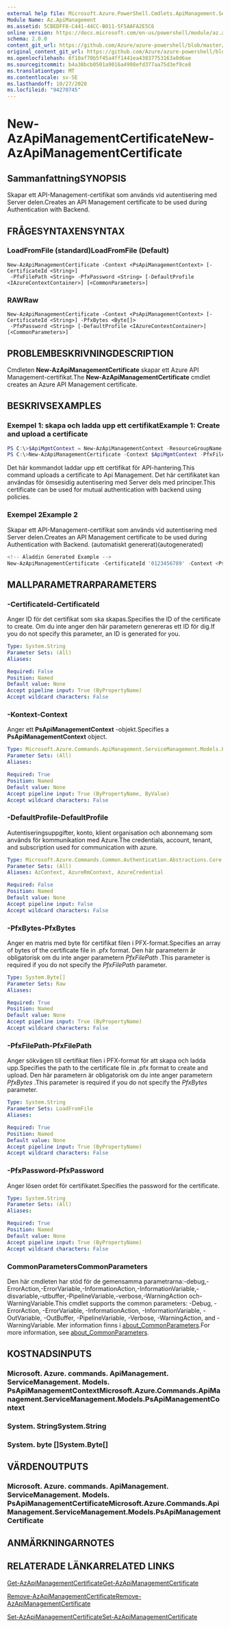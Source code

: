 ```yaml
---
external help file: Microsoft.Azure.PowerShell.Cmdlets.ApiManagement.ServiceManagement.dll-Help.xml
Module Name: Az.ApiManagement
ms.assetid: 5CBEDFF8-C441-44CC-B011-5F5AAFA2E5C6
online version: https://docs.microsoft.com/en-us/powershell/module/az.apimanagement/new-azapimanagementcertificate
schema: 2.0.0
content_git_url: https://github.com/Azure/azure-powershell/blob/master/src/ApiManagement/ApiManagement/help/New-AzApiManagementCertificate.md
original_content_git_url: https://github.com/Azure/azure-powershell/blob/master/src/ApiManagement/ApiManagement/help/New-AzApiManagementCertificate.md
ms.openlocfilehash: 6f10af70b5f45a4ff1441ea43837753163a0d6ae
ms.sourcegitcommit: b4a38bcb0501a9016a4998efd377aa75d3ef9ce8
ms.translationtype: MT
ms.contentlocale: sv-SE
ms.lasthandoff: 10/27/2020
ms.locfileid: "94270745"
---
```

# <span data-ttu-id="563c0-101">New-AzApiManagementCertificate</span><span class="sxs-lookup"><span data-stu-id="563c0-101">New-AzApiManagementCertificate</span></span>

## <span data-ttu-id="563c0-102">Sammanfattning</span><span class="sxs-lookup"><span data-stu-id="563c0-102">SYNOPSIS</span></span>
<span data-ttu-id="563c0-103">Skapar ett API-Management-certifikat som används vid autentisering med Server delen.</span><span class="sxs-lookup"><span data-stu-id="563c0-103">Creates an API Management certificate to be used during Authentication with Backend.</span></span>

## <span data-ttu-id="563c0-104">FRÅGESYNTAXEN</span><span class="sxs-lookup"><span data-stu-id="563c0-104">SYNTAX</span></span>

### <span data-ttu-id="563c0-105">LoadFromFile (standard)</span><span class="sxs-lookup"><span data-stu-id="563c0-105">LoadFromFile (Default)</span></span>
```
New-AzApiManagementCertificate -Context <PsApiManagementContext> [-CertificateId <String>]
 -PfxFilePath <String> -PfxPassword <String> [-DefaultProfile <IAzureContextContainer>] [<CommonParameters>]
```

### <span data-ttu-id="563c0-106">RAW</span><span class="sxs-lookup"><span data-stu-id="563c0-106">Raw</span></span>
```
New-AzApiManagementCertificate -Context <PsApiManagementContext> [-CertificateId <String>] -PfxBytes <Byte[]>
 -PfxPassword <String> [-DefaultProfile <IAzureContextContainer>] [<CommonParameters>]
```

## <span data-ttu-id="563c0-107">PROBLEMBESKRIVNING</span><span class="sxs-lookup"><span data-stu-id="563c0-107">DESCRIPTION</span></span>
<span data-ttu-id="563c0-108">Cmdleten **New-AzApiManagementCertificate** skapar ett Azure API Management-certifikat.</span><span class="sxs-lookup"><span data-stu-id="563c0-108">The **New-AzApiManagementCertificate** cmdlet creates an Azure API Management certificate.</span></span>

## <span data-ttu-id="563c0-109">BESKRIVS</span><span class="sxs-lookup"><span data-stu-id="563c0-109">EXAMPLES</span></span>

### <span data-ttu-id="563c0-110">Exempel 1: skapa och ladda upp ett certifikat</span><span class="sxs-lookup"><span data-stu-id="563c0-110">Example 1: Create and upload a certificate</span></span>
```powershell
PS C:\>$ApiMgmtContext = New-AzApiManagementContext -ResourceGroupName "Api-Default-WestUS" -ServiceName "contoso"
PS C:\>New-AzApiManagementCertificate -Context $ApiMgmtContext -PfxFilePath "C:\contoso\certificates\apimanagement.pfx" -PfxPassword "1111"
```

<span data-ttu-id="563c0-111">Det här kommandot laddar upp ett certifikat för API-hantering.</span><span class="sxs-lookup"><span data-stu-id="563c0-111">This command uploads a certificate to Api Management.</span></span> <span data-ttu-id="563c0-112">Det här certifikatet kan användas för ömsesidig autentisering med Server dels med principer.</span><span class="sxs-lookup"><span data-stu-id="563c0-112">This certificate can be used for mutual authentication with backend using policies.</span></span>

### <span data-ttu-id="563c0-113">Exempel 2</span><span class="sxs-lookup"><span data-stu-id="563c0-113">Example 2</span></span>

<span data-ttu-id="563c0-114">Skapar ett API-Management-certifikat som används vid autentisering med Server delen.</span><span class="sxs-lookup"><span data-stu-id="563c0-114">Creates an API Management certificate to be used during Authentication with Backend.</span></span> <span data-ttu-id="563c0-115">(automatiskt genererat)</span><span class="sxs-lookup"><span data-stu-id="563c0-115">(autogenerated)</span></span>

```powershell
<!-- Aladdin Generated Example --> 
New-AzApiManagementCertificate -CertificateId '0123456789' -Context <PsApiManagementContext> -PfxFilePath 'C:\contoso\certificates\apimanagement.pfx' -PfxPassword '1111'
```

## <span data-ttu-id="563c0-116">MALLPARAMETRAR</span><span class="sxs-lookup"><span data-stu-id="563c0-116">PARAMETERS</span></span>

### <span data-ttu-id="563c0-117">-CertificateId</span><span class="sxs-lookup"><span data-stu-id="563c0-117">-CertificateId</span></span>
<span data-ttu-id="563c0-118">Anger ID för det certifikat som ska skapas.</span><span class="sxs-lookup"><span data-stu-id="563c0-118">Specifies the ID of the certificate to create.</span></span>
<span data-ttu-id="563c0-119">Om du inte anger den här parametern genereras ett ID för dig.</span><span class="sxs-lookup"><span data-stu-id="563c0-119">If you do not specify this parameter, an ID is generated for you.</span></span>

```yaml
Type: System.String
Parameter Sets: (All)
Aliases:

Required: False
Position: Named
Default value: None
Accept pipeline input: True (ByPropertyName)
Accept wildcard characters: False
```

### <span data-ttu-id="563c0-120">-Kontext</span><span class="sxs-lookup"><span data-stu-id="563c0-120">-Context</span></span>
<span data-ttu-id="563c0-121">Anger ett **PsApiManagementContext** -objekt.</span><span class="sxs-lookup"><span data-stu-id="563c0-121">Specifies a **PsApiManagementContext** object.</span></span>

```yaml
Type: Microsoft.Azure.Commands.ApiManagement.ServiceManagement.Models.PsApiManagementContext
Parameter Sets: (All)
Aliases:

Required: True
Position: Named
Default value: None
Accept pipeline input: True (ByPropertyName, ByValue)
Accept wildcard characters: False
```

### <span data-ttu-id="563c0-122">-DefaultProfile</span><span class="sxs-lookup"><span data-stu-id="563c0-122">-DefaultProfile</span></span>
<span data-ttu-id="563c0-123">Autentiseringsuppgifter, konto, klient organisation och abonnemang som används för kommunikation med Azure.</span><span class="sxs-lookup"><span data-stu-id="563c0-123">The credentials, account, tenant, and subscription used for communication with azure.</span></span>

```yaml
Type: Microsoft.Azure.Commands.Common.Authentication.Abstractions.Core.IAzureContextContainer
Parameter Sets: (All)
Aliases: AzContext, AzureRmContext, AzureCredential

Required: False
Position: Named
Default value: None
Accept pipeline input: False
Accept wildcard characters: False
```

### <span data-ttu-id="563c0-124">-PfxBytes</span><span class="sxs-lookup"><span data-stu-id="563c0-124">-PfxBytes</span></span>
<span data-ttu-id="563c0-125">Anger en matris med byte för certifikat filen i PFX-format.</span><span class="sxs-lookup"><span data-stu-id="563c0-125">Specifies an array of bytes of the certificate file in .pfx format.</span></span>
<span data-ttu-id="563c0-126">Den här parametern är obligatorisk om du inte anger parametern *PfxFilePath* .</span><span class="sxs-lookup"><span data-stu-id="563c0-126">This parameter is required if you do not specify the *PfxFilePath* parameter.</span></span>

```yaml
Type: System.Byte[]
Parameter Sets: Raw
Aliases:

Required: True
Position: Named
Default value: None
Accept pipeline input: True (ByPropertyName)
Accept wildcard characters: False
```

### <span data-ttu-id="563c0-127">-PfxFilePath</span><span class="sxs-lookup"><span data-stu-id="563c0-127">-PfxFilePath</span></span>
<span data-ttu-id="563c0-128">Anger sökvägen till certifikat filen i PFX-format för att skapa och ladda upp.</span><span class="sxs-lookup"><span data-stu-id="563c0-128">Specifies the path to the certificate file in .pfx format to create and upload.</span></span>
<span data-ttu-id="563c0-129">Den här parametern är obligatorisk om du inte anger parametern *PfxBytes* .</span><span class="sxs-lookup"><span data-stu-id="563c0-129">This parameter is required if you do not specify the *PfxBytes* parameter.</span></span>

```yaml
Type: System.String
Parameter Sets: LoadFromFile
Aliases:

Required: True
Position: Named
Default value: None
Accept pipeline input: True (ByPropertyName)
Accept wildcard characters: False
```

### <span data-ttu-id="563c0-130">-PfxPassword</span><span class="sxs-lookup"><span data-stu-id="563c0-130">-PfxPassword</span></span>
<span data-ttu-id="563c0-131">Anger lösen ordet för certifikatet.</span><span class="sxs-lookup"><span data-stu-id="563c0-131">Specifies the password for the certificate.</span></span>

```yaml
Type: System.String
Parameter Sets: (All)
Aliases:

Required: True
Position: Named
Default value: None
Accept pipeline input: True (ByPropertyName)
Accept wildcard characters: False
```

### <span data-ttu-id="563c0-132">CommonParameters</span><span class="sxs-lookup"><span data-stu-id="563c0-132">CommonParameters</span></span>
<span data-ttu-id="563c0-133">Den här cmdleten har stöd för de gemensamma parametrarna:-debug,-ErrorAction,-ErrorVariable,-InformationAction,-InformationVariable,-disvariable,-utbuffer,-PipelineVariable,-verbose,-WarningAction och-WarningVariable.</span><span class="sxs-lookup"><span data-stu-id="563c0-133">This cmdlet supports the common parameters: -Debug, -ErrorAction, -ErrorVariable, -InformationAction, -InformationVariable, -OutVariable, -OutBuffer, -PipelineVariable, -Verbose, -WarningAction, and -WarningVariable.</span></span> <span data-ttu-id="563c0-134">Mer information finns i [about_CommonParameters](http://go.microsoft.com/fwlink/?LinkID=113216).</span><span class="sxs-lookup"><span data-stu-id="563c0-134">For more information, see [about_CommonParameters](http://go.microsoft.com/fwlink/?LinkID=113216).</span></span>

## <span data-ttu-id="563c0-135">KOSTNADS</span><span class="sxs-lookup"><span data-stu-id="563c0-135">INPUTS</span></span>

### <span data-ttu-id="563c0-136">Microsoft. Azure. commands. ApiManagement. ServiceManagement. Models. PsApiManagementContext</span><span class="sxs-lookup"><span data-stu-id="563c0-136">Microsoft.Azure.Commands.ApiManagement.ServiceManagement.Models.PsApiManagementContext</span></span>

### <span data-ttu-id="563c0-137">System. String</span><span class="sxs-lookup"><span data-stu-id="563c0-137">System.String</span></span>

### <span data-ttu-id="563c0-138">System. byte []</span><span class="sxs-lookup"><span data-stu-id="563c0-138">System.Byte[]</span></span>

## <span data-ttu-id="563c0-139">VÄRDEN</span><span class="sxs-lookup"><span data-stu-id="563c0-139">OUTPUTS</span></span>

### <span data-ttu-id="563c0-140">Microsoft. Azure. commands. ApiManagement. ServiceManagement. Models. PsApiManagementCertificate</span><span class="sxs-lookup"><span data-stu-id="563c0-140">Microsoft.Azure.Commands.ApiManagement.ServiceManagement.Models.PsApiManagementCertificate</span></span>

## <span data-ttu-id="563c0-141">ANMÄRKNINGAR</span><span class="sxs-lookup"><span data-stu-id="563c0-141">NOTES</span></span>

## <span data-ttu-id="563c0-142">RELATERADE LÄNKAR</span><span class="sxs-lookup"><span data-stu-id="563c0-142">RELATED LINKS</span></span>

[<span data-ttu-id="563c0-143">Get-AzApiManagementCertificate</span><span class="sxs-lookup"><span data-stu-id="563c0-143">Get-AzApiManagementCertificate</span></span>](./Get-AzApiManagementCertificate.md)

[<span data-ttu-id="563c0-144">Remove-AzApiManagementCertificate</span><span class="sxs-lookup"><span data-stu-id="563c0-144">Remove-AzApiManagementCertificate</span></span>](./Remove-AzApiManagementCertificate.md)

[<span data-ttu-id="563c0-145">Set-AzApiManagementCertificate</span><span class="sxs-lookup"><span data-stu-id="563c0-145">Set-AzApiManagementCertificate</span></span>](./Set-AzApiManagementCertificate.md)


